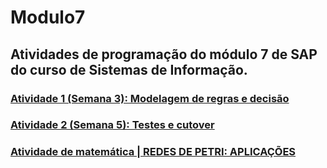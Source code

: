 # Modulo7

## Atividades de programação do módulo 7 de SAP do curso de Sistemas de Informação.


### [Atividade 1 (Semana 3): Modelagem de regras e decisão](https://github.com/RafaellaCavalcante/Modulo7/tree/main/Modelagem%20de%20regras%20e%20decisão) 
### [Atividade 2 (Semana 5): Testes e cutover](https://github.com/RafaellaCavalcante/Modulo7/tree/main/Testes%20e%20cutover) 

### [Atividade de matemática | REDES DE PETRI: APLICAÇÕES](https://github.com/RafaellaCavalcante/Modulo7/tree/main/Testes%20e%20cutover) 

